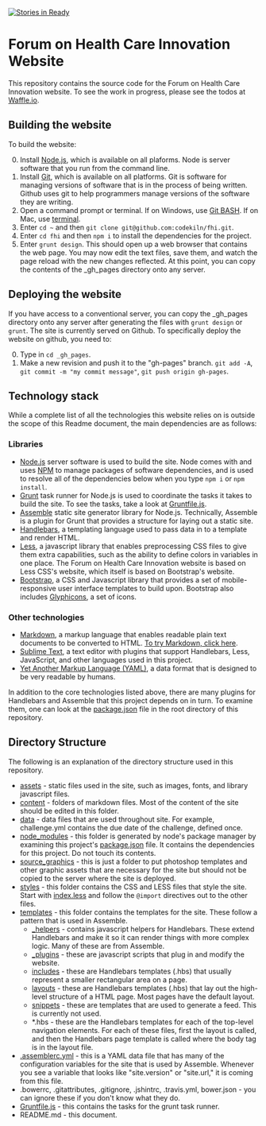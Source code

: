 [![Stories in Ready](https://badge.waffle.io/hbshci/fhi.png?label=ready&title=Ready)](https://waffle.io/hbshci/fhi)

# Forum on Health Care Innovation Website
This repository contains the source code for the Forum on Health Care Innovation website. To see the work in progress, please see the todos at [Waffle.io](https://waffle.io/hbshci/fhi).

## Building the website
To build the website: 

0. Install [Node.js](http://nodejs.org/), which is available on all plaforms. Node is server software that you run from the command line. 
0. Install [Git](http://git-scm.com/), which is available on all platforms. Git is software for managing versions of software that is in the process of being written. Github uses git to help programmers manage versions of the software they are writing.
0. Open a command prompt or terminal. If on Windows, use [Git BASH](http://msysgit.github.io/). If on Mac, use [terminal](http://www.maclife.com/article/feature/25_terminal_tips_every_mac_user_should_know).
0. Enter `cd ~` and then `git clone git@github.com:codekiln/fhi.git`. 
0. Enter `cd fhi` and then `npm i` to install the dependencies for the project. 
0. Enter `grunt design`. This should open up a web browser that contains the web page. You may now edit the text files, save them, and watch the page reload with the new changes reflected. At this point, you can copy the contents of the _gh_pages directory onto any server.

## Deploying the website
If you have access to a conventional server, you can copy the _gh_pages directory onto any server after generating the files with `grunt design` or `grunt`. The site is currently served on Github. To specifically deploy the website on github, you need to:

0. Type in `cd _gh_pages`. 
0. Make a new revision and push it to the "gh-pages" branch. `git add -A`, `git commit -m "my commit message"`, `git push origin gh-pages`. 

## Technology stack
While a complete list of all the technologies this website relies on is outside the scope of this Readme document, the main dependencies are as follows: 

### Libraries

+ [Node.js](http://nodejs.org/) server software is used to build the site. Node comes with and uses [NPM](https://www.npmjs.org/) to manage packages of software dependencies, and is used to resolve all of the dependencies below when you type `npm i` or `npm install`. 
+ [Grunt](http://gruntjs.com/) task runner for Node.js is used to coordinate the tasks it takes to build the site. To see the tasks, take a look at [Gruntfile.js](Gruntfile.js). 
+ [Assemble](http://assemble.io/) static site generator library for Node.js. Technically, Assemble is a plugin for Grunt that provides a structure for laying out a static site.
+ [Handlebars](http://handlebarsjs.com/), a templating language used to pass data in to a template and render HTML.
+ [Less](http://lesscss.org/), a javascript library that enables preprocessing CSS files to give them extra capabilities, such as the ability to define colors in variables in one place. The Forum on Health Care Innovation website is based on Less CSS's website, which itself is based on Bootstrap's website.
+ [Bootstrap](http://getbootstrap.com/), a CSS and Javascript library that provides a set of mobile-responsive user interface templates to build upon. Bootstrap also includes [Glyphicons](http://getbootstrap.com/components/), a set of icons.  

### Other technologies

+ [Markdown](http://en.wikipedia.org/wiki/Markdown#Example), a markup language that enables readable plain text documents to be converted to HTML. [To try Markdown, click here](http://markdown-here.com/livedemo.html).
+ [Sublime Text](http://www.sublimetext.com/), a text editor with plugins that support Handlebars, Less, JavaScript, and other languages used in this project.
+ [Yet Another Markup Language (YAML)](http://en.wikipedia.org/wiki/YAML#Examples), a data format that is designed to be very readable by humans.

In addition to the core technologies listed above, there are many plugins for Handlebars and Assemble that this project depends on in turn. To examine them, one can look at the [package.json](package.json) file in the root directory of this repository. 

## Directory Structure
The following is an explanation of the directory structure used in this repository.

* [assets](assets/) 	- static files used in the site, such as images, fonts, and library javascript files.
* [content](content/) 	- folders of markdown files. Most of the content of the site should be edited in this folder.
* [data](data/) 		- data files that are used throughout site. For example, challenge.yml contains the due date of the challenge, defined once.
* [node_modules](node_modules/) - this folder is generated by node's package manager by examining this project's [package.json](package.json) file. It contains the dependencies for this project. Do not touch its contents.  
* [source_graphics](source_graphics) - this is just a folder to put photoshop templates and other graphic assets that are necessary for the site but should not be copied to the server where the site is deployed.
* [styles](styles/) - this folder contains the CSS and LESS files that style the site. Start with [index.less](styles/index.less) and follow the `@import` directives out to the other files.
* [templates](templates/) - this folder contains the templates for the site. These follow a pattern that is used in Assemble.
  * [_helpers](templates/_helpers/) - contains javascript helpers for Handlebars. These extend Handlebars and make it so it can render things with more complex logic. Many of these are from Assemble.
  * [_plugins](templates/_plugins/) - these are javascript scripts that plug in and modify the website. 
  * [includes](templates/includes/) - these are Handlebars templates (.hbs) that usually represent a smaller rectangular area on a page. 
  * [layouts](templates/layouts/) - these are Handlebars templates (.hbs) that lay out the high-level structure of a HTML page. Most pages have the default layout.
  * [snippets](templates/snippets/) - these are templates that are used to generate a feed. This is currently not used. 
  * *.hbs - these are the Handlebars templates for each of the top-level navigation elements. For each of these files, first the layout is called, and then the Handlebars page template is called where the body tag is in the layout file. 
* [.assemblerc.yml](.assemblerc.yml) - this is a YAML data file that has many of the configuration variables for the site that is used by Assemble. Whenever you see a variable that looks like "site.version" or "site.url," it is coming from this file.
* .bowerrc, .gitattributes, .gitignore, .jshintrc, .travis.yml, bower.json - you can ignore these if you don't know what they do.
* [Gruntfile.js](Gruntfile.js) - this contains the tasks for the grunt task runner. 
* README.md - this document. 
